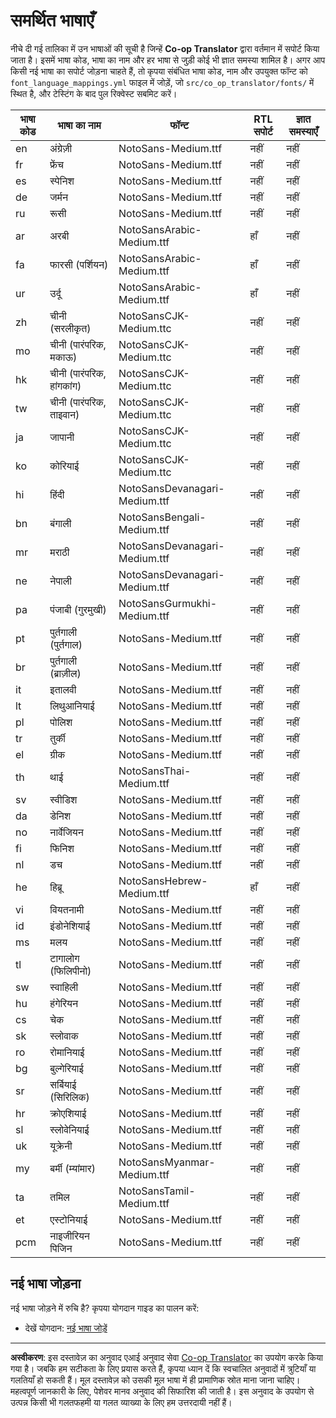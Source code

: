 <!--
CO_OP_TRANSLATOR_METADATA:
{
  "original_hash": "40660d83d2792201cad4aec9fdf25a29",
  "translation_date": "2025-10-22T13:36:40+00:00",
  "source_file": "getting_started/supported-languages.md",
  "language_code": "hi"
}
-->
# समर्थित भाषाएँ

नीचे दी गई तालिका में उन भाषाओं की सूची है जिन्हें **Co-op Translator** द्वारा वर्तमान में सपोर्ट किया जाता है। इसमें भाषा कोड, भाषा का नाम और हर भाषा से जुड़ी कोई भी ज्ञात समस्या शामिल है। अगर आप किसी नई भाषा का सपोर्ट जोड़ना चाहते हैं, तो कृपया संबंधित भाषा कोड, नाम और उपयुक्त फॉन्ट को `font_language_mappings.yml` फाइल में जोड़ें, जो `src/co_op_translator/fonts/` में स्थित है, और टेस्टिंग के बाद पुल रिक्वेस्ट सबमिट करें।

| भाषा कोड      | भाषा का नाम                | फॉन्ट                              | RTL सपोर्ट   | ज्ञात समस्याएँ |
|---------------|---------------------------|------------------------------------|--------------|---------------|
| en            | अंग्रेज़ी                  | NotoSans-Medium.ttf                | नहीं         | नहीं          |
| fr            | फ्रेंच                     | NotoSans-Medium.ttf                | नहीं         | नहीं          |
| es            | स्पेनिश                    | NotoSans-Medium.ttf                | नहीं         | नहीं          |
| de            | जर्मन                      | NotoSans-Medium.ttf                | नहीं         | नहीं          |
| ru            | रूसी                       | NotoSans-Medium.ttf                | नहीं         | नहीं          |
| ar            | अरबी                       | NotoSansArabic-Medium.ttf          | हाँ          | नहीं          |
| fa            | फारसी (पर्शियन)            | NotoSansArabic-Medium.ttf          | हाँ          | नहीं          |
| ur            | उर्दू                      | NotoSansArabic-Medium.ttf          | हाँ          | नहीं          |
| zh            | चीनी (सरलीकृत)             | NotoSansCJK-Medium.ttc             | नहीं         | नहीं          |
| mo            | चीनी (पारंपरिक, मकाऊ)      | NotoSansCJK-Medium.ttc             | नहीं         | नहीं          |
| hk            | चीनी (पारंपरिक, हांगकांग)  | NotoSansCJK-Medium.ttc             | नहीं         | नहीं          |
| tw            | चीनी (पारंपरिक, ताइवान)    | NotoSansCJK-Medium.ttc             | नहीं         | नहीं          |
| ja            | जापानी                     | NotoSansCJK-Medium.ttc             | नहीं         | नहीं          |
| ko            | कोरियाई                    | NotoSansCJK-Medium.ttc             | नहीं         | नहीं          |
| hi            | हिंदी                      | NotoSansDevanagari-Medium.ttf      | नहीं         | नहीं          |
| bn            | बंगाली                     | NotoSansBengali-Medium.ttf         | नहीं         | नहीं          |
| mr            | मराठी                      | NotoSansDevanagari-Medium.ttf      | नहीं         | नहीं          |
| ne            | नेपाली                     | NotoSansDevanagari-Medium.ttf      | नहीं         | नहीं          |
| pa            | पंजाबी (गुरमुखी)           | NotoSansGurmukhi-Medium.ttf        | नहीं         | नहीं          |
| pt            | पुर्तगाली (पुर्तगाल)       | NotoSans-Medium.ttf                | नहीं         | नहीं          |
| br            | पुर्तगाली (ब्राज़ील)       | NotoSans-Medium.ttf                | नहीं         | नहीं          |
| it            | इतालवी                     | NotoSans-Medium.ttf                | नहीं         | नहीं          |
| lt            | लिथुआनियाई                 | NotoSans-Medium.ttf                | नहीं         | नहीं          |
| pl            | पोलिश                      | NotoSans-Medium.ttf                | नहीं         | नहीं          |
| tr            | तुर्की                      | NotoSans-Medium.ttf                | नहीं         | नहीं          |
| el            | ग्रीक                       | NotoSans-Medium.ttf                | नहीं         | नहीं          |
| th            | थाई                         | NotoSansThai-Medium.ttf            | नहीं         | नहीं          |
| sv            | स्वीडिश                     | NotoSans-Medium.ttf                | नहीं         | नहीं          |
| da            | डेनिश                       | NotoSans-Medium.ttf                | नहीं         | नहीं          |
| no            | नार्वेजियन                  | NotoSans-Medium.ttf                | नहीं         | नहीं          |
| fi            | फिनिश                       | NotoSans-Medium.ttf                | नहीं         | नहीं          |
| nl            | डच                          | NotoSans-Medium.ttf                | नहीं         | नहीं          |
| he            | हिब्रू                      | NotoSansHebrew-Medium.ttf          | हाँ          | नहीं          |
| vi            | वियतनामी                    | NotoSans-Medium.ttf                | नहीं         | नहीं          |
| id            | इंडोनेशियाई                 | NotoSans-Medium.ttf                | नहीं         | नहीं          |
| ms            | मलय                         | NotoSans-Medium.ttf                | नहीं         | नहीं          |
| tl            | टागालोग (फिलिपीनो)          | NotoSans-Medium.ttf                | नहीं         | नहीं          |
| sw            | स्वाहिली                     | NotoSans-Medium.ttf                | नहीं         | नहीं          |
| hu            | हंगेरियन                    | NotoSans-Medium.ttf                | नहीं         | नहीं          |
| cs            | चेक                         | NotoSans-Medium.ttf                | नहीं         | नहीं          |
| sk            | स्लोवाक                     | NotoSans-Medium.ttf                | नहीं         | नहीं          |
| ro            | रोमानियाई                   | NotoSans-Medium.ttf                | नहीं         | नहीं          |
| bg            | बुल्गेरियाई                 | NotoSans-Medium.ttf                | नहीं         | नहीं          |
| sr            | सर्बियाई (सिरिलिक)          | NotoSans-Medium.ttf                | नहीं         | नहीं          |
| hr            | क्रोएशियाई                   | NotoSans-Medium.ttf                | नहीं         | नहीं          |
| sl            | स्लोवेनियाई                  | NotoSans-Medium.ttf                | नहीं         | नहीं          |
| uk            | यूक्रेनी                     | NotoSans-Medium.ttf                | नहीं         | नहीं          |
| my            | बर्मी (म्यांमार)              | NotoSansMyanmar-Medium.ttf         | नहीं         | नहीं          |
| ta            | तमिल                         | NotoSansTamil-Medium.ttf           | नहीं         | नहीं          |
| et            | एस्टोनियाई                   | NotoSans-Medium.ttf                | नहीं         | नहीं          |
| pcm           | नाइजीरियन पिजिन              | NotoSans-Medium.ttf                | नहीं         | नहीं          |

## नई भाषा जोड़ना

नई भाषा जोड़ने में रुचि है? कृपया योगदान गाइड का पालन करें:

- देखें योगदान: <a href="../CONTRIBUTING.md#contribute-a-new-language">नई भाषा जोड़ें</a>

---

**अस्वीकरण**:
इस दस्तावेज़ का अनुवाद एआई अनुवाद सेवा [Co-op Translator](https://github.com/Azure/co-op-translator) का उपयोग करके किया गया है। जबकि हम सटीकता के लिए प्रयास करते हैं, कृपया ध्यान दें कि स्वचालित अनुवादों में त्रुटियाँ या गलतियाँ हो सकती हैं। मूल दस्तावेज़ को उसकी मूल भाषा में ही प्रामाणिक स्रोत माना जाना चाहिए। महत्वपूर्ण जानकारी के लिए, पेशेवर मानव अनुवाद की सिफारिश की जाती है। इस अनुवाद के उपयोग से उत्पन्न किसी भी गलतफहमी या गलत व्याख्या के लिए हम उत्तरदायी नहीं हैं।